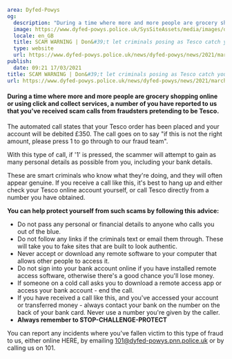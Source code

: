```yaml
area: Dyfed-Powys
og:
  description: "During a time where more and more people are grocery shopping online or using click and collect services, a number of you have reported to us that you\u2019ve received scam calls from fraudsters pretending to be Tesco."
  image: https://www.dyfed-powys.police.uk/SysSiteAssets/media/images/dyfed-powys/news/stock-images-and-logos/scam-warning-2.png?crop=(0,12,810,438)&amp;w=600&amp;h=300&amp;scale=both
  locale: en_GB
  title: SCAM WARNING | Don&#39;t let criminals posing as Tesco catch you out
  type: website
  url: https://www.dyfed-powys.police.uk/news/dyfed-powys/news/2021/march-2021/scam-warning--dont-let-criminals-posing-as-tesco-catch-you-out/
publish:
  date: 09:21 17/03/2021
title: SCAM WARNING | Don&#39;t let criminals posing as Tesco catch you out | Dyfed-Powys Police
url: https://www.dyfed-powys.police.uk/news/dyfed-powys/news/2021/march-2021/scam-warning--dont-let-criminals-posing-as-tesco-catch-you-out/
```

#### During a time where more and more people are grocery shopping online or using click and collect services, a number of you have reported to us that you've received scam calls from fraudsters pretending to be Tesco.

The automated call states that your Tesco order has been placed and your account will be debited £350\. The call goes on to say "if this is not the right amount, please press 1 to go through to our fraud team".

With this type of call, if '1' is pressed, the scammer will attempt to gain as many personal details as possible from you, including your bank details.

These are smart criminals who know what they're doing, and they will often appear genuine. If you receive a call like this, it's best to hang up and either check your Tesco online account yourself, or call Tesco directly from a number you have obtained.

**You can help protect yourself from such scams by following this advice:**

 * Do not pass any personal or financial details to anyone who calls you out of the blue.
 * Do not follow any links if the criminals text or email them through. These will take you to fake sites that are built to look authentic.
 * Never accept or download any remote software to your computer that allows other people to access it.
 * Do not sign into your bank account online if you have installed remote access software, otherwise there's a good chance you'll lose money.
 * If someone on a cold call asks you to download a remote access app or access your bank account - end the call.
 * If you have received a call like this, and you've accessed your account or transferred money - always contact your bank on the number on the back of your bank card. Never use a number you're given by the caller.
 * **Always remember to STOP-CHALLENGE-PROTECT**

You can report any incidents where you've fallen victim to this type of fraud to us, either online HERE, by emailing 101@dyfed-powys.pnn.police.uk or by calling us on 101.
